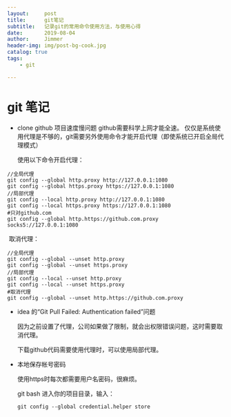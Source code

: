 ```yaml
---
layout:     post
title:      git笔记
subtitle:   记录git的常用命令使用方法，与使用心得
date:       2019-08-04
author:     Jimmer
header-img: img/post-bg-cook.jpg
catalog: true
tags:
    - git

---
```


# git 笔记



- clone github 项目速度慢问题
  github需要科学上网才能全速。
  仅仅是系统使用代理是不够的，git需要另外使用命令才能开启代理（即使系统已开启全局代理模式）

  使用以下命令开启代理：

```
//全局代理
git config --global http.proxy http://127.0.0.1:1080
git config --global https.proxy https://127.0.0.1:1080
//局部代理
git config --local http.proxy http://127.0.0.1:1080
git config --local https.proxy https://127.0.0.1:1080
#只对github.com
git config --global http.https://github.com.proxy socks5://127.0.0.1:1080
```

​		取消代理：

```
//全局代理
git config --global --unset http.proxy
git config --global --unset https.proxy
//局部代理
git config --local --unset http.proxy
git config --local --unset https.proxy
#取消代理
git config --global --unset http.https://github.com.proxy
```

- idea 的“Git Pull Failed: Authentication failed”问题

  因为之前设置了代理，公司如果做了限制，就会出权限错误问题，这时需要取消代理。

  下载github代码需要使用代理时，可以使用局部代理。

- 本地保存帐号密码

  使用https时每次都需要用户名密码，很麻烦。

  git bash 进入你的项目目录，输入：

  ```
  git config --global credential.helper store
  ```